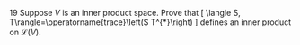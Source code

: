 19 Suppose $V$ is an inner product space. Prove that
\[
\langle S, T\rangle=\operatorname{trace}\left(S T^{*}\right)
\]
defines an inner product on $\mathcal{L}(V)$.
